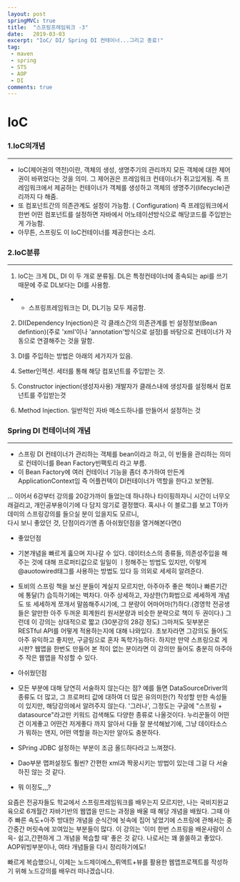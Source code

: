 ```yaml
---
layout: post
springMVC: true
title:  "스프링프레임워크 -3"
date:   2019-03-03
excerpt: "IoC/ DI/ Spring DI 컨테이너...그리고 종료!"
tag:
 - maven
 - spring
 - STS
 - AOP
 - DI
comments: true
---
```


# IoC

### 1.IoC의개념
---
 -  IoC(제어권의 역전)이란, 객체의 생성, 생명주기의 관리까지 모든 객체에 대한 제어권이 바뀌었다는 것을 의미. 그 제어권은 프레임워크 컨테이너가 쥐고있게됨. 즉 프레임워크에서 제공하는 컨테이너가 객체를 생성하고 객체의 생명주기(lifecycle)관리까지 다 해줌.
  - 또 컴포넌트간의 의존관계도 설정이 가능함. ( Configuration) 즉 프레임워크에서 한번 어떤 컴포넌트를 설정하면 자바에서 어노테이션방식으로 해당코드를 주입받는게 가능함.
  - 아무튼, 스프링도 이 IoC컨테이너를 제공한다는 소리.

###   2.IoC분류
---

 1. IoC는 크게 DL, DI 이 두 개로 분류됨. DL은 특정컨테이너에 종속되는 api를 쓰기 때문에 주로 DL보다는 DI를 사용함.
 - -  스프링프레임워크는 DI, DL기능 모두 제공함.

 2. DI(Dependency Injection)은 각 클래스간의 의존관계를 빈 설정정보(Bean defintion)(주로 'xml'이나 'annotation'방식으로 설정)를 바탕으로 컨테이너가 자동으로 연결해주는 것을 말함.

 3. DI를 주입하는 방법은 아래의 세가지가 있음.
  1. Setter인젝션. 세터를 통해 해당 컴포넌트를 주입받는 것.
  2. Constructor injection(생성자사용) 개발자가 클래스내에 생성자를 설정해서 컴포넌트를 주입받는것 
  3. Method Injection. 일반적인 자바 메소드하나를 만들어서 설정하는 것

### Spring DI 컨테이너의 개념
---

 - 스프링 DI 컨테이너가 관리하는 객체를 bean이라고 하고, 이 빈들을 관리하는 의미로 컨테이너를 Bean Factory빈팩토리 라고 부름.
 - 이 Bean Factory에 여러 컨테이너 기능을 좀더 추가하여 만든게 ApplicationContext임 즉 어플컨텍이 DI컨테이너가 역할을 한다고 보면됨.



... 이어서 6강부터 강의를 20강가까이 들었는데 하나하나 타이핑하자니 시간이 너무오래걸리고, 개인공부용이기에 다 담지 않기로 결정했다. 혹시나 이 블로그를 보고 T아카데미의 스프링강의를 들으실 분이 있을지도 모르니,<br>
다시 보니 좋았던 것, 단점이라기엔 좀 아쉬웠던점을 열거해본다면()
 
 - 좋았던점
  - 기본개념을 빠르게 훓으며 지나갈 수 있다. 데이터소스의 종류들, 의존성주입을 해주는 것에 대해 프로퍼티값으로 일일이 ㅣ정해주는 방법도 있지만, 이렇게 @auotowired태그를 사용하는 방법도 있다 등 의외로 세세히 알려준다.
  - 토비의 스프링 책을 보신 분들이 계실지 모르지만, 아주아주 좋은 책이나 빠른기간에 통달(?) 습득하기에는 벅차다. 아주 상세하고, 자상한(?)화법으로 세세하게 개념도 또 세세하게 쪼개서 말씀해주시기에, 그 분량이 어마어마(?)하다.(경영학 전공생들은 알만한 아주 두꺼운 회계원리 원서분량과 비슷한 분략으로 책이 두 권이다.) 그런데 이 강의는 상대적으로 짧고 (30분강의 28강 정도) 그마저도 뒷부분은 RESTful API를 어떻게 적용하는지에 대해 나와있다. 초보자라면 그강의도 들어도 아주 유익하고 좋지만, 구글링으로 혼자 독학가능하다. 하지만 만약 스프링으로 게시판? 웹앱을 한번도 만들어 본 적이 없는 분이라면 이 강의만 들어도 충분히 아주아주 작은 웹앱을 작성할 수 있다.

 - 아쉬웠던점
  -  모든 부분에 대해 당연히 서술하지 않는다는 점? 예를 들면 DataSourceDriver의 종류도 더 많고, 그 프로퍼티 값에 대하여 더 많은 유의미한(?) 작성할 만한 속성들이 있지만, 해당강의에서 알려주지 않는다. '그러나', 그정도는 구글에 "스프링 + datasource"라고만 키워드 검색해도 다양한 종류로 나올것이다. 누리꾼들이 어떤건 이게좋고 어떤건 저게좋다 까지 알아서 다들 잘 분석해놨기에, 그냥 데이타소스가 뭐하는 앤지, 어떤 역할을 하는지만 알아도 충분하다.
  -  SPring JDBC 설정하는 부분이 조금 올드하다라고 느껴졌다.
  -  Dao부분 맵퍼설정도 훨씬? 간편한 xml과 짝꿍시키는 방법이 있는데 그걸 다 서술하진 않는 것 같다.
  -  뭐 이정도,,,?

요즘은 전공자들도 학교에서 스프링프레임워크를 배우는지 모르지만, 나는 국비지원교육으로 6개월간 자바기반의 웹앱을 만드는 과정을 배울 때 해당 개념을 배웠다. 그때 아주 빠른 속도+아주 방대한 개념을 순식간에 뇟속에 집어 넣었기에 스프링에 관해서는 중간중간 머릿속에 꼬여있는 부분들이 많다. 이 강의는 '이미 한번 스프링을 배운사람이 스윽- 쉽고,간편하게  그 개념을 복습할 때' 좋은 것 같다. 나로서는 꽤 쏠쏠하고 좋았다. AOP위빙부분이나, 여타 개념들을 다시 정리하기에도!

빠르게 복습했으니, 이제는 노드제이에스_뤼액트+뷰를 활용한 웹앱프로젝트를 작성하기 위해 노드강의를 배우러 떠나겠습니다.


